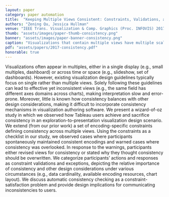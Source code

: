 ```yaml
---
layout: paper
category: paper automation
title:  "Keeping Multiple Views Consistent: Constraints, Validations, and Exceptions in Visualization Authoring"
authors: "Zening Qu, Jessica Hullman"
venue: "IEEE Trans. Visualization & Comp. Graphics (Proc. INFOVIS) 2017"
thumb: "assets/images/paper-thumb-consistency.png"
banner: "assets/images/paper-banner-consistency.png"
caption: "Visualizations that contain multiple views have multiple scales (e.g., xy scales, color scales). We develop and study authors' reactions to a model that formalizes visual encoding consistency between scale pairs as the above constraints. C1.1, C1.2, C2.1, and C2.2 require a pair of quantitative or nominal fields to be encoded using the same or different xy scales across two views depending on whether the fields are the same or different. Applying a similar logic to color, C1.3 and C1.4 require the same quantitative and nominal fields to have the same color scales. C2.3 requires different quantitative fields to have different hues, while C2.4 requires palettes of different nominal fields to not overlap. C2.5 requires nominal palettes to not include constant colors of other views."
pdf: "assets/papers/2017-consistency.pdf"
honorable: true
---
```


<!-- abstract -->
Visualizations often appear in multiples, either in a single display (e.g., small multiples, dashboard) or across time or space (e.g., slideshow, set of dashboards). However, existing visualization design guidelines typically focus on single rather than multiple views. Solely following these guidelines can lead to effective yet inconsistent views (e.g., the same field has different axes domains across charts), making interpretation slow and error-prone. Moreover, little is known how consistency balances with other design considerations, making it difficult to incorporate consistency mechanisms in visualization authoring software. We present a wizard-of-oz study in which we observed how Tableau users achieve and sacrifice consistency in an exploration-to-presentation visualization design scenario. We extend (from our prior work) a set of encoding-specific constraints defining consistency across multiple views. Using the constraints as a checklist in our study, we observed cases where participants spontaneously maintained consistent encodings and warned cases where consistency was overlooked. In response to the warnings, participants either revised views for consistency or stated why they thought consistency should be overwritten. We categorize participants’ actions and responses as constraint validations and exceptions, depicting the relative importance of consistency and other design considerations under various circumstances (e.g., data cardinality, available encoding resources, chart layout). We discuss automatic consistency checking as a constraint-satisfaction problem and provide design implications for communicating inconsistencies to users.
